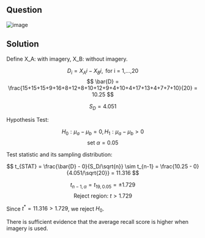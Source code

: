 ## Question

![image](https://github.com/user-attachments/assets/ed8f553b-35ec-4954-a9bd-adf488ee9b29)

## Solution

Define X_A: with imagery, X_B: without imagery.

$$
D_i = X_Ai - X_Bi, \text { for i = 1,...,20}
$$
$$
\bar{D} = \frac{15+15+15+9+16+8+12+8+10+12+9+4+10+4+17+13+4+7+7+10}{20} = 10.25
$$

$$
S_D=4.051
$$

Hypothesis Test:

$$
H_0: \mu_a-\mu_b = 0, H_1: \mu_a-\mu_b >0
$$
$$
\text{set } \alpha = 0.05
$$

Test statistic and its sampling distribution:

$$
t_{STAT} = \frac{\bar{D} - 0}{S_D/\sqrt{n}} \sim t_{n-1} = \frac{10.25 - 0}{4.051/\sqrt{20}} = 11.316
$$

$$
t_{n-1,\alpha} = t_{19,0.05} = \pm 1.729
$$
$$
\text{Reject region: } t > 1.729 
$$

Since $t^*=11.316 > 1.729$, we reject $H_0$.

There is sufficient evidence that the average recall score is higher when imagery is used.
